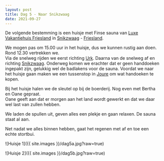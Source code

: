 ```yaml
---
layout: post
title: Dag 5 - Naar Snikzwaag
date: 2021-09-27
---
```

De volgende bestemming is een huisje met Finse sauna van [Luxe Vakantiehuis Friesland](https://www.luxe-vakantiehuis-friesland.nl) in [Snikzwaag](https://nl.wikipedia.org/wiki/Snikzwaag) - [Friesland](https://nl.wikipedia.org/wiki/Friesland).  

We mogen pas om 15.00 uur in het huisje, dus we kunnen rustig aan doen. Rond 12.30 vertrekken we.  
Via de snelweg rijden we eerst richting [Urk](https://nl.wikipedia.org/wiki/Urk). Daarna van de snelweg af en richting [Snikzwaag](https://nl.wikipedia.org/wiki/Snikzwaag). Onderweg komen we erachter dat er geen handdoeken ingepakt zijn, gelukkig wel de badlakens voor de sauna. Voordat we naar het huisje gaan maken we een tussenstop in [Joure](https://nl.wikipedia.org/wiki/Joure) om wat handoeken te kopen.

Bij het huisje halen we de sleutel op bij de boerderij. Nog even met Bertha en Oane gepraat.  
Oane geeft aan dat er morgen aan het land wordt gewerkt en dat we daar wel last van zullen hebben.  

We laden de spullen uit, geven alles een plekje en gaan relaxen. De sauna staat al aan.  

Net nadat we alles binnen hebben, gaat het regenen met af en toe een echte stortbui.

![Huisje 1]({{ site.images }}/dag5a.jpg?raw=true)

![Huisje 2]({{ site.images }}/dag5b.jpg?raw=true)